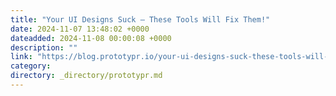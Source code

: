 ```yaml
---
title: "Your UI Designs Suck — These Tools Will Fix Them!"
date: 2024-11-07 13:48:02 +0000
dateadded: 2024-11-08 00:00:08 +0000
description: ""
link: "https://blog.prototypr.io/your-ui-designs-suck-these-tools-will-fix-them-aa91689271ca?source=rss----eb297ea1161a---4"
category:
directory: _directory/prototypr.md
---
```

